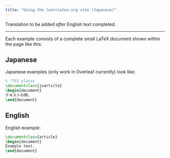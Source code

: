 ```yaml
---
title: "Using the learnlatex.org site (Japanese)"
---
```

Translation to be added _after_ English text completed.


----


Each example consists of a complete small LaTeX document shown within
the page like this:


## Japanese

Japanese examples (only work in Overleaf currently) look like:

```latex
% !TEX platex
\documentclass{jsarticle}
\begin{document}
テキストの例。
\end{document}
```

## English

English example:

```latex
\documentclass{article}
\begin{document}
Example text.
\end{document}
```

